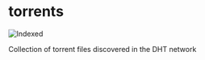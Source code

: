 torrents 
========
![Indexed](https://img.shields.io/badge/indexed-19175-blue)

Collection of torrent files discovered in the DHT network
